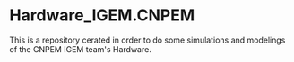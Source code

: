 # Hardware_IGEM.CNPEM
This is a repository cerated in order to do some simulations and modelings of the CNPEM IGEM team's Hardware.
